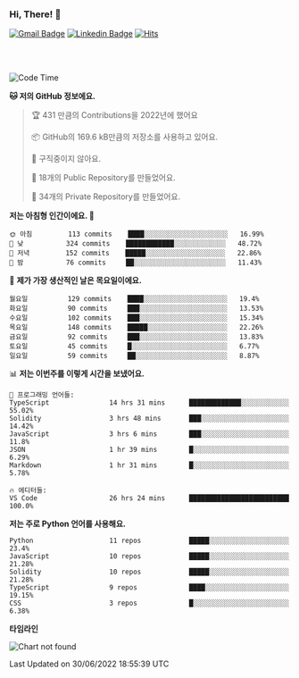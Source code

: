 ### Hi, There! 👋


[![Gmail Badge](https://img.shields.io/badge/-725psh@gmail.com-c14438?style=flat&logo=Gmail&logoColor=white&link=mailto:725psh@gmail.com)](mailto:725psh@gmail.com) 
[![Linkedin Badge](https://img.shields.io/badge/-soohanpark-0072b1?style=flat&logo=Linkedin&logoColor=white&link=https://www.linkedin.com/in/soohanpark/)](https://www.linkedin.com/in/soohanpark/) 
[![Hits](https://hits.seeyoufarm.com/api/count/incr/badge.svg?url=https%3A%2F%2Fgithub.com%2FSoohan-Park&count_bg=%23000000&title_bg=%23828282&icon=gradle.svg&icon_color=%23FFFFFF&title=Visited&edge_flat=false)](https://hits.seeyoufarm.com)  

<br />
<br />

<!--START_SECTION:waka-->
![Code Time](http://img.shields.io/badge/Code%20Time-39%20hrs%2014%20mins-blue)

**🐱 저의 GitHub 정보에요.** 

> 🏆 431 만큼의 Contributions을 2022년에 했어요
 > 
> 📦 GitHub의 169.6 kB만큼의 저장소를 사용하고 있어요. 
 > 
> 🚫 구직중이지 않아요.
 > 
> 📜 18개의 Public Repository를 만들었어요. 
 > 
> 🔑 34개의 Private Repository를 만들었어요.  
 > 
**저는 아침형 인간이에요. 🐤** 

```text
🌞 아침         113 commits    ████░░░░░░░░░░░░░░░░░░░░░   16.99% 
🌆 낮　         324 commits    ████████████░░░░░░░░░░░░░   48.72% 
🌃 저녁         152 commits    █████░░░░░░░░░░░░░░░░░░░░   22.86% 
🌙 밤　         76 commits     ██░░░░░░░░░░░░░░░░░░░░░░░   11.43%

```
📅 **제가 가장 생산적인 날은 목요일이에요.** 

```text
월요일          129 commits    ████░░░░░░░░░░░░░░░░░░░░░   19.4% 
화요일          90 commits     ███░░░░░░░░░░░░░░░░░░░░░░   13.53% 
수요일          102 commits    ███░░░░░░░░░░░░░░░░░░░░░░   15.34% 
목요일          148 commits    █████░░░░░░░░░░░░░░░░░░░░   22.26% 
금요일          92 commits     ███░░░░░░░░░░░░░░░░░░░░░░   13.83% 
토요일          45 commits     █░░░░░░░░░░░░░░░░░░░░░░░░   6.77% 
일요일          59 commits     ██░░░░░░░░░░░░░░░░░░░░░░░   8.87%

```


📊 **저는 이번주를 이렇게 시간을 보냈어요.** 

```text
💬 프로그래밍 언어들: 
TypeScript               14 hrs 31 mins      █████████████░░░░░░░░░░░░   55.02% 
Solidity                 3 hrs 48 mins       ███░░░░░░░░░░░░░░░░░░░░░░   14.42% 
JavaScript               3 hrs 6 mins        ███░░░░░░░░░░░░░░░░░░░░░░   11.8% 
JSON                     1 hr 39 mins        █░░░░░░░░░░░░░░░░░░░░░░░░   6.29% 
Markdown                 1 hr 31 mins        █░░░░░░░░░░░░░░░░░░░░░░░░   5.78%

🔥 에디터들: 
VS Code                  26 hrs 24 mins      █████████████████████████   100.0%

```

**저는 주로 Python 언어를 사용해요.** 

```text
Python                   11 repos            █████░░░░░░░░░░░░░░░░░░░░   23.4% 
JavaScript               10 repos            █████░░░░░░░░░░░░░░░░░░░░   21.28% 
Solidity                 10 repos            █████░░░░░░░░░░░░░░░░░░░░   21.28% 
TypeScript               9 repos             ████░░░░░░░░░░░░░░░░░░░░░   19.15% 
CSS                      3 repos             █░░░░░░░░░░░░░░░░░░░░░░░░   6.38%

```


**타임라인**

![Chart not found](https://raw.githubusercontent.com/Soohan-Park/Soohan-Park/master/charts/bar_graph.png) 


 Last Updated on 30/06/2022 18:55:39 UTC
<!--END_SECTION:waka-->
